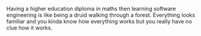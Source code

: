 Having a higher education diploma in maths then learning software engineering is like being a druid walking through a forest.
Everything looks familiar and you kinda know how everything works but you really have no clue how it works.

